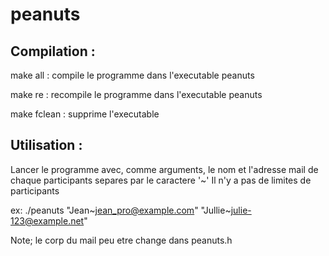 # peanuts

## Compilation : 

make all : compile le programme dans l'executable peanuts

make re : recompile le programme dans l'executable peanuts

make fclean : supprime l'executable

## Utilisation : 

Lancer le programme avec, comme arguments, le nom et l'adresse mail de chaque participants separes par le caractere '\~'
Il n'y a pas de limites de participants

ex: ./peanuts "Jean\~jean_pro@example.com" "Jullie\~julie-123@example.net"

Note; le corp du mail peu etre change dans peanuts.h
